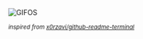 <div align="justify">
<picture>
    <source media="(prefers-color-scheme: dark)" srcset="https://i.ibb.co/dBx17PP/output-gif.gif">
    <source media="(prefers-color-scheme: light)" srcset="https://i.ibb.co/dBx17PP/output-gif.gif">
    <img alt="GIFOS" src="https://i.ibb.co/dBx17PP/output-gif.gif">
</picture>

<sub><i>inspired from [x0rzavi/github-readme-terminal](https://github.com/x0rzavi/github-readme-terminal)</i></sub>

</div>

<!-- Image deletion URL: https://ibb.co/zsDjNXX/fb596d4b06cad89c4c29e9db9ff72674 -->